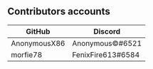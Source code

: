 ## Contributors accounts

GitHub | Discord
-------|--------
AnonymousX86 | Anonymous©#6521
morfie78 | FenixFire613#6584
